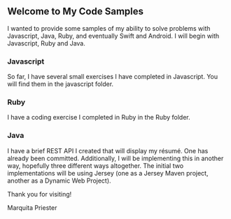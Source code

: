 ## Welcome to My Code Samples

I wanted to provide some samples of my ability to solve problems with Javascript, Java, Ruby, and eventually Swift and Android. I will begin with Javascript, Ruby and Java. 

### Javascript

So far, I have several small exercises I have completed in Javascript. You will find them in the javascript folder.

### Ruby
I have a coding exercise I completed in Ruby in the Ruby folder.

### Java
I have a brief REST API I created that will display my résumé. One has already been committed. Additionally, I will be implementing this in another way, hopefully three different ways altogether. The initial two implementations will be using Jersey (one as a Jersey Maven project, another as a Dynamic Web Project). 


Thank you for visiting!


Marquita Priester
